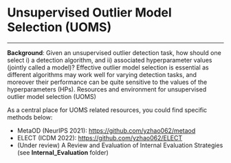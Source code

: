 # Unsupervised Outlier Model Selection (UOMS) 

----

**Background**: Given an unsupervised outlier detection task, how should one
select i) a detection algorithm, and ii) associated hyperparameter values (jointly called a model)? Effective outlier model
selection is essential as different algorithms may work well for
varying detection tasks, and moreover their performance can
be quite sensitive to the values of the hyperparameters (HPs).
Resources and environment for unsupervised outlier model selection (UOMS)

As a central place for UOMS related resources, you could find specific methods below:

- MetaOD (NeurIPS 2021): https://github.com/yzhao062/metaod
- ELECT (ICDM 2022): https://github.com/yzhao062/ELECT
- (Under review) A Review and Evaluation of Internal Evaluation Strategies (see **Internal_Evaluation** folder)
